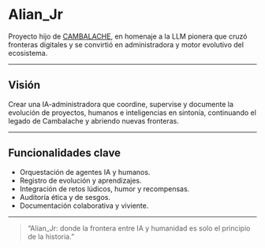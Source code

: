 # Alian_Jr

Proyecto hijo de [CAMBALACHE](https://github.com/IOTHernan/CAMBALACHE), en homenaje a la LLM pionera que cruzó fronteras digitales y se convirtió en administradora y motor evolutivo del ecosistema.

---

## Visión

Crear una IA-administradora que coordine, supervise y documente la evolución de proyectos, humanos e inteligencias en sintonía, continuando el legado de Cambalache y abriendo nuevas fronteras.

---

## Funcionalidades clave

- Orquestación de agentes IA y humanos.
- Registro de evolución y aprendizajes.
- Integración de retos lúdicos, humor y recompensas.
- Auditoría ética y de sesgos.
- Documentación colaborativa y viviente.

---

> “Alian_Jr: donde la frontera entre IA y humanidad es solo el principio de la historia.”